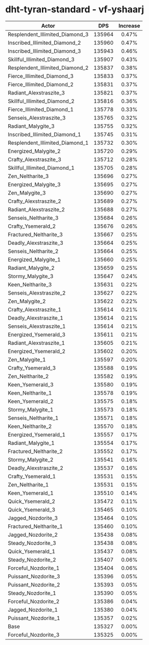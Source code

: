 # dht-tyran-standard - vf-yshaarj
| Actor | DPS | Increase |
|---|:---:|:---:|
|Resplendent_Illimited_Diamond_3|135964|0.47%|
|Inscribed_Illimited_Diamond_2|135960|0.47%|
|Inscribed_Illimited_Diamond_3|135943|0.46%|
|Skillful_Illimited_Diamond_3|135907|0.43%|
|Resplendent_Illimited_Diamond_2|135837|0.38%|
|Fierce_Illimited_Diamond_3|135833|0.37%|
|Fierce_Illimited_Diamond_2|135831|0.37%|
|Radiant_Alexstraszite_3|135821|0.37%|
|Skillful_Illimited_Diamond_2|135816|0.36%|
|Fierce_Illimited_Diamond_1|135778|0.33%|
|Senseis_Alexstraszite_3|135765|0.32%|
|Radiant_Malygite_3|135755|0.32%|
|Inscribed_Illimited_Diamond_1|135745|0.31%|
|Resplendent_Illimited_Diamond_1|135732|0.30%|
|Energized_Malygite_2|135720|0.29%|
|Crafty_Alexstraszite_3|135712|0.28%|
|Skillful_Illimited_Diamond_1|135705|0.28%|
|Zen_Neltharite_3|135696|0.27%|
|Energized_Malygite_3|135695|0.27%|
|Zen_Malygite_3|135690|0.27%|
|Crafty_Alexstraszite_2|135689|0.27%|
|Radiant_Alexstraszite_2|135688|0.27%|
|Senseis_Neltharite_3|135684|0.26%|
|Crafty_Ysemerald_2|135676|0.26%|
|Fractured_Neltharite_3|135667|0.25%|
|Deadly_Alexstraszite_3|135664|0.25%|
|Senseis_Neltharite_2|135664|0.25%|
|Energized_Malygite_1|135660|0.25%|
|Radiant_Malygite_2|135659|0.25%|
|Stormy_Malygite_3|135647|0.24%|
|Keen_Neltharite_3|135631|0.22%|
|Senseis_Alexstraszite_2|135627|0.22%|
|Zen_Malygite_2|135622|0.22%|
|Crafty_Alexstraszite_1|135614|0.21%|
|Deadly_Alexstraszite_1|135614|0.21%|
|Senseis_Alexstraszite_1|135614|0.21%|
|Energized_Ysemerald_3|135611|0.21%|
|Radiant_Alexstraszite_1|135605|0.21%|
|Energized_Ysemerald_2|135602|0.20%|
|Zen_Malygite_1|135597|0.20%|
|Crafty_Ysemerald_3|135588|0.19%|
|Zen_Neltharite_2|135582|0.19%|
|Keen_Ysemerald_3|135580|0.19%|
|Keen_Neltharite_1|135578|0.19%|
|Keen_Ysemerald_2|135575|0.18%|
|Stormy_Malygite_1|135573|0.18%|
|Senseis_Neltharite_1|135571|0.18%|
|Keen_Neltharite_2|135570|0.18%|
|Energized_Ysemerald_1|135557|0.17%|
|Radiant_Malygite_1|135554|0.17%|
|Fractured_Neltharite_2|135552|0.17%|
|Stormy_Malygite_2|135541|0.16%|
|Deadly_Alexstraszite_2|135537|0.16%|
|Crafty_Ysemerald_1|135531|0.15%|
|Zen_Neltharite_1|135531|0.15%|
|Keen_Ysemerald_1|135510|0.14%|
|Quick_Ysemerald_2|135472|0.11%|
|Quick_Ysemerald_3|135465|0.10%|
|Jagged_Nozdorite_3|135464|0.10%|
|Fractured_Neltharite_1|135460|0.10%|
|Jagged_Nozdorite_2|135438|0.08%|
|Steady_Nozdorite_3|135438|0.08%|
|Quick_Ysemerald_1|135437|0.08%|
|Steady_Nozdorite_2|135407|0.06%|
|Forceful_Nozdorite_1|135404|0.06%|
|Puissant_Nozdorite_3|135396|0.05%|
|Puissant_Nozdorite_2|135393|0.05%|
|Steady_Nozdorite_1|135390|0.05%|
|Forceful_Nozdorite_2|135386|0.04%|
|Jagged_Nozdorite_1|135380|0.04%|
|Puissant_Nozdorite_1|135357|0.02%|
|Base|135327|0.00%|
|Forceful_Nozdorite_3|135325|0.00%|
